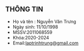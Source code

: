 ## THÔNG TIN
* Họ và tên : Nguyễn Văn Trưng
* Ngày sinh: 11/10/1998
* MSSV:2011068559
* Khóa:2020-2024
* Email:laptrinhtrung@gmail.com